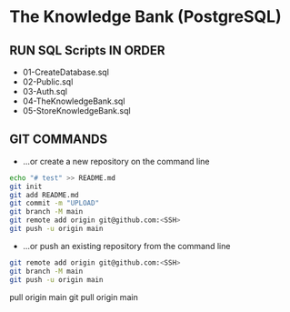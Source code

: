 # The Knowledge Bank (PostgreSQL)

## RUN SQL Scripts IN ORDER
- 01-CreateDatabase.sql
- 02-Public.sql
- 03-Auth.sql
- 04-TheKnowledgeBank.sql
- 05-StoreKnowledgeBank.sql

## 

## GIT COMMANDS
- …or create a new repository on the command line
```bash
echo "# test" >> README.md
git init
git add README.md
git commit -m "UPLOAD"
git branch -M main
git remote add origin git@github.com:<SSH>
git push -u origin main
```

- …or push an existing repository from the command line
```bash
git remote add origin git@github.com:<SSH>
git branch -M main
git push -u origin main
```

pull origin main
git pull origin main
